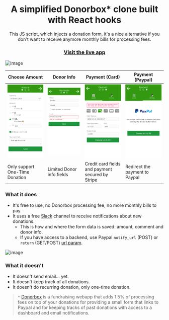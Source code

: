 <h1 align="center">A simplified Donorbox* clone built with React hooks</h1>

<p align="center">
  This JS script, which injects a donation form, it's a nice alternative if you don't want to receive anymore monthly bills for processing fees.
</p>

<h3 align="center">
  <a href="#">Visit the live app</a>
</h3>

![image](https://user-images.githubusercontent.com/23088305/93079551-4dbddf00-f65a-11ea-8658-0b088652d44a.png)

| Choose Amount                                                                             | Donor Info                                                                              | Payment (Card)                                                                                    | Payment (Paypal)                                                                                  |
| ----------------------------------------------------------------------------------------- | --------------------------------------------------------------------------------------- | ------------------------------------------------------------------------------------------------- | ------------------------------------------------------------------------------------------------- |
| ![amount](https://raw.githubusercontent.com/jwallet/donate/master/screens/app_amount.png) | ![donor](https://raw.githubusercontent.com/jwallet/donate/master/screens/app_donor.png) | ![payment-stripe](https://raw.githubusercontent.com/jwallet/donate/master/screens/app_stripe.png) | ![payment-paypal](https://raw.githubusercontent.com/jwallet/donate/master/screens/app_paypal.png) |
| Only support One-Time Donation                                                            | Limited Donor info fields                                                               | Credit card fields and payment secured by Stripe                                                  | Redirect the payment to Paypal                                                                    |

### What it does

- It's free to use, no Donorbox processing fee, no more monthly bills to pay.
- It uses a free [Slack](https://slack.com/intl/en-ca/) channel to receive notifications about new donations.
  - This is how and where the form data is saved: amount, comment and donor info.
  - If you have access to a backend, use Paypal `notify_url` (POST) or `return` (GET/POST) [url param](https://github.com/jwallet/donate/blob/master/src/actions/paypal.js#L11:L28).

![image](https://user-images.githubusercontent.com/23088305/93408942-c479f880-f863-11ea-9a64-4523d4a70961.png)

### What it doesn't

- It doesn't send email... yet.
- It doesn't keep track of all donations.
- It doesn't do recurring donation, only one-time donation.

> `*` [Donorbox]("https://donorbox.org/") is a fundraising webapp that adds 1.5% of processing fees on top of your donations for providing a small form that links to Paypal and for keeping tracks of past donations with access to a dashboard and email notifications.
